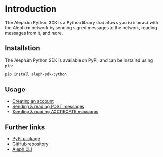 # Introduction

The Aleph.im Python SDK is a Python library that allows you to interact with the Aleph.im network by 
sending signed messages to the network, reading messages from it, and more.

## Installation

The Aleph.im Python SDK is available on PyPi, and can be installed using `pip`:

```bash
pip install aleph-sdk-python
```

## Usage

- [Creating an account](accounts.md)
- [Sending & reading POST messages](posts.md)
- [Sending & reading AGGREGATE messages](aggregates.md)

## Further links

- [PyPi package](https://pypi.org/project/aleph-sdk-python/)
- [GitHub repository](https://github.com/aleph-im/aleph-sdk-python)
- [Aleph CLI](../../tools/aleph-client.md)